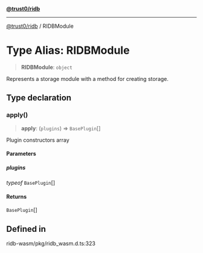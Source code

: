 [**@trust0/ridb**](../README.md)

***

[@trust0/ridb](../README.md) / RIDBModule

# Type Alias: RIDBModule

> **RIDBModule**: `object`

Represents a storage module with a method for creating storage.

## Type declaration

### apply()

> **apply**: (`plugins`) => `BasePlugin`[]

Plugin constructors array

#### Parameters

##### plugins

*typeof* `BasePlugin`[]

#### Returns

`BasePlugin`[]

## Defined in

ridb-wasm/pkg/ridb\_wasm.d.ts:323
